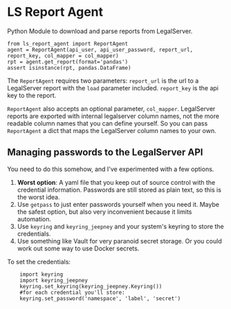 # LS Report Agent


Python Module to download and parse reports from LegalServer.

    from ls_report_agent import ReportAgent
    agent = ReportAgent(api_user, api_user_password, report_url, report_key, col_mapper = col_mapper)
    rpt = agent.get_report(format='pandas')
    assert isinstance(rpt, pandas.DataFrame)

The `ReportAgent` requires two parameters: `report_url` is the url to a LegalServer report with the `load` parameter included. `report_key` is the api key to the report.

`ReportAgent` also accepts an optional parameter, `col_mapper`. LegalServer reports are exported with internal legalserver column names, not the more readable column names that you can define yourself. So you can pass `ReportAgent` a dict that maps the LegalServer column names to your own.


## Managing passwords to the LegalServer API

You need to do this somehow, and I've experimented with a few options.

1. __Worst option__: A yaml file that you keep out of source control with the credential information. Passwords are still stored as plain text, so this is the worst idea.
2. Use `getpass` to just enter passwords yourself when you need it. Maybe the safest option, but also very inconvenient because it limits automation.
3. Use `keyring` and `keyring_jeepney` and your system's keyring to store the credentials.
4. Use something like Vault for very paranoid secret storage. Or you could work out some way to use Docker secrets.

To set the credentials:

        import keyring
        import keyring_jeepney
        keyring.set_keyring(keyring_jeepney.Keyring())
        #for each credential you'll store:
        keyring.set_password('namespace', 'label', 'secret')
